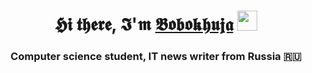 <h1 align="center">𝕳𝖎 𝖙𝖍𝖊𝖗𝖊, 𝕴'𝖒 <a href="https://daniilshat.ru/" target="_blank">𝕭𝖔𝖇𝖔𝖐𝖍𝖚𝖏𝖆</a>
    <img src="https://github.com/blackcater/blackcater/raw/main/images/Hi.gif" height="32"/></h1>
<h3 align="center">Computer science student, IT news writer from Russia 🇷🇺</h3>